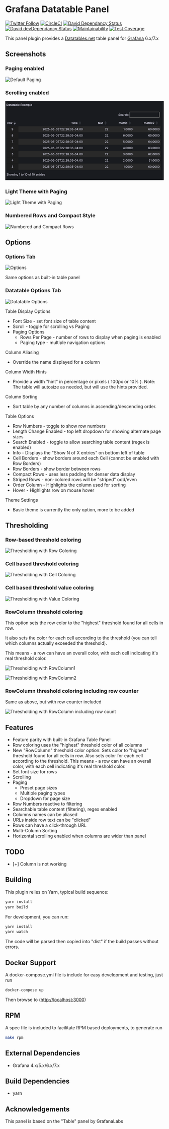 # Grafana Datatable Panel

[![Twitter Follow](https://img.shields.io/twitter/follow/jepetlefeu.svg?style=social)](https://twitter.com/jepetlefeu)
[![CircleCI](https://circleci.com/gh/briangann/grafana-datatable-panel.svg?style=svg)](https://circleci.com/gh/briangann/grafana-datatable-panel)
[![David Dependancy Status](https://david-dm.org/briangann/grafana-datatable-panel.svg)](https://david-dm.org/briangann/grafana-datatable-panel)
[![David devDependancy Status](https://david-dm.org/briangann/grafana-datatable-panel/dev-status.svg)](https://david-dm.org/briangann/grafana-datatable-panel?type=dev)
[![Maintainability](https://api.codeclimate.com/v1/badges/7b3cb7018973e4ddfdac/maintainability)](https://codeclimate.com/github/briangann/grafana-datatable-panel/maintainability)
[![Test Coverage](https://api.codeclimate.com/v1/badges/7b3cb7018973e4ddfdac/test_coverage)](https://codeclimate.com/github/briangann/grafana-datatable-panel/test_coverage)

This panel plugin provides a [Datatables.net](http://www.datatables.net) table panel for [Grafana](http://www.grafana.com) 6.x/7.x

## Screenshots

### Paging enabled

![Default Paging](https://raw.githubusercontent.com/briangann/grafana-datatable-panel/master/src/screenshots/datatable-basic-dark.png)

### Scrolling enabled

![Scrolling](https://raw.githubusercontent.com/briangann/grafana-datatable-panel/master/src/screenshots/datatable-dark-scrolling.png)

### Light Theme with Paging

![Light Theme with Paging](https://raw.githubusercontent.com/briangann/grafana-datatable-panel/master/src/screenshots/datatable-basic-light.png)

### Numbered Rows and Compact Style

![Numbered and Compact Rows](https://raw.githubusercontent.com/briangann/grafana-datatable-panel/master/src/screenshots/datatable-dark-numbered-compact.png)

## Options

### Options Tab

![Options](https://raw.githubusercontent.com/briangann/grafana-datatable-panel/master/src/screenshots/datatable-options.png)

Same options as built-in table panel

### Datatable Options Tab

![Datatable Options](https://raw.githubusercontent.com/briangann/grafana-datatable-panel/master/src/screenshots/datatable-dt-options.png)

Table Display Options

* Font Size - set font size of table content
* Scroll - toggle for scrolling vs Paging
* Paging Options
  * Rows Per Page - number of rows to display when paging is enabled
  * Paging type - multiple navigation options

Column Aliasing

* Override the name displayed for a column

Column Width Hints

* Provide a width "hint" in percentage or pixels ( 100px or 10% ). Note: The table will autosize as needed, but will use the hints provided.

Column Sorting

* Sort table by any number of columns in ascending/descending order.

Table Options

* Row Numbers - toggle to show row numbers
* Length Change Enabled - top left dropdown for showing alternate page sizes
* Search Enabled - toggle to allow searching table content (regex is enabled)
* Info - Displays the "Show N of X entries" on bottom left of table
* Cell Borders - show borders around each Cell (cannot be enabled with Row Borders)
* Row Borders - show border between rows
* Compact Rows - uses less padding for denser data display
* Striped Rows - non-colored rows will be "striped" odd/even
* Order Column - Highlights the column used for sorting
* Hover - Highlights row on mouse hover

Theme Settings

* Basic theme is currently the only option, more to be added

## Thresholding

### Row-based threshold coloring

![Thresholding with Row Coloring](https://raw.githubusercontent.com/briangann/grafana-datatable-panel/master/src/screenshots/datatable-threshold-row.png)

### Cell based threshold coloring

![Thresholding with Cell Coloring](https://raw.githubusercontent.com/briangann/grafana-datatable-panel/master/src/screenshots/datatable-threshold-cell.png)

### Cell based threshold value coloring

![Thresholding with Value Coloring](https://raw.githubusercontent.com/briangann/grafana-datatable-panel/master/src/screenshots/datatable-threshold-value.png)

### RowColumn threshold coloring

This option sets the row color to the "highest" threshold found for all cells in row.

It also sets the color for each cell according to the threshold (you can tell which columns actually exceeded the threshold).

This means - a row can have an overall color, with each cell indicating it's real threshold color.

![Thresholding with RowColumn1](https://raw.githubusercontent.com/briangann/grafana-datatable-panel/master/src/screenshots/datatable-threshold-rowcolumn1.png)

![Thresholding with RowColumn2](https://raw.githubusercontent.com/briangann/grafana-datatable-panel/master/src/screenshots/datatable-threshold-rowcolumn2.png)

### RowColumn threshold coloring including row counter

Same as above, but with row counter included

![Thresholding with RowColumn including row count](https://raw.githubusercontent.com/briangann/grafana-datatable-panel/master/src/screenshots/datatable-threshold-rowcolumn-rownumbers.png)

## Features

* Feature parity with built-in Grafana Table Panel
* Row coloring uses the "highest" threshold color of all columns
* New "RowColumn" threshold color option:
   Sets color to "highest" threshold found for all cells in row.
   Also sets color for each cell according to the threshold.
   This means - a row can have an overall color, with each cell indicating it's real threshold color.
* Set font size for rows
* Scrolling
* Paging
  * Preset page sizes
  * Multiple paging types
  * Dropdown for page size
* Row Numbers reactive to filtering
* Searchable table content (filtering), regex enabled
* Columns names can be aliased
* URLs inside row text can be "clicked"
* Rows can have a click-through URL
* Multi-Column Sorting
* Horizontal scrolling enabled when columns are wider than panel

## TODO

* [+] Column is not working

## Building

This plugin relies on Yarn, typical build sequence:

```BASH
yarn install
yarn build
```

For development, you can run:

```BASH
yarn install
yarn watch
```

The code will be parsed then copied into "dist" if the build passes without errors.

## Docker Support

A docker-compose.yml file is include for easy development and testing, just run

```BASH
docker-compose up
```

Then browse to (<http://localhost:3000>)

## RPM

A spec file is included to facilitate RPM based deployments, to generate run

```BASH
make rpm
```

## External Dependencies

* Grafana 4.x/5.x/6.x/7.x

## Build Dependencies

* yarn

## Acknowledgements

This panel is based on the "Table" panel by GrafanaLabs
